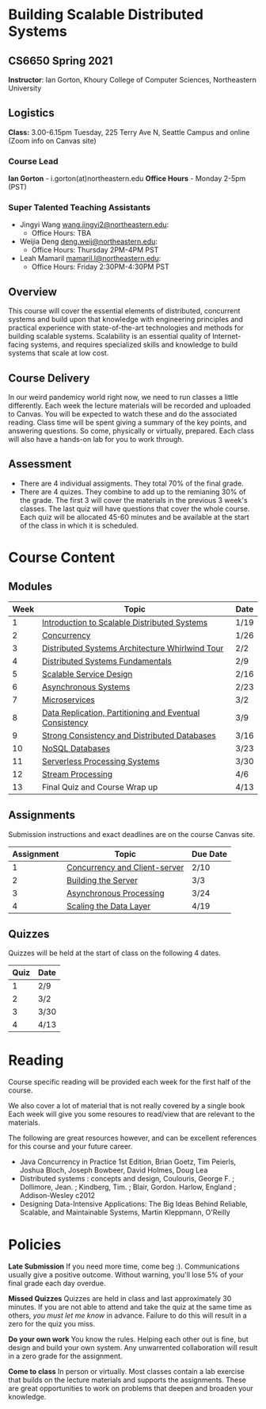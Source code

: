 # Building Scalable Distributed Systems

## CS6650 Spring 2021
**Instructor**: Ian Gorton, Khoury College of Computer Sciences, Northeastern University

## Logistics
**Class:** 3.00-6.15pm Tuesday, 225 Terry Ave N, Seattle Campus and online (Zoom info on Canvas site)

### Course Lead
**Ian Gorton** - i.gorton(at)northeastern.edu
**Office Hours** - Monday 2-5pm (PST)

### Super Talented Teaching Assistants
- Jingyi Wang <wang.jingyi2@northeastern.edu>:
   - Office Hours: TBA
- Weijia Deng <deng.weij@northeastern.edu>:
   - Office Hours: Thursday 2PM-4PM PST
- Leah Mamaril <mamaril.l@northeastern.edu>:
   - Office Hours: Friday 2:30PM-4:30PM PST

## Overview
This course will cover the essential elements of distributed, concurrent systems and build upon that
knowledge with engineering principles and practical experience with state-of-the-art technologies and
methods for building scalable systems. Scalability is an essential quality of Internet-facing systems, and
requires specialized skills and knowledge to build systems that scale at low cost. 

## Course Delivery
In our weird pandemicy world right now, we need to run classes a little differently. Each week the lecture materials will be recorded and uploaded to Canvas. You will be expected to watch these and do the associated reading. Class time will be spent giving a summary of the key points, and answering questions. So come, physically or virtually, prepared. Each class will also have a hands-on lab for you to work through. 

## Assessment
* There are 4 individual assigments. They total 70% of the final grade.
* There are 4 quizes.  They combine to add up to the remianing 30% of the grade. The first 3 will cover the materials in the previous 3 week's classes. The last quiz will have questions that cover the whole course. Each quiz will be allocated 45-60 minutes and be available at the start of the class in which it is scheduled.

# Course Content

## Modules

Week | Topic | Date
---- | ----- | ----
1  | [Introduction to Scalable Distributed Systems](https://gortonator.github.io/bsds-6650/Week-1) | 1/19
2  | [Concurrency](http://gortonator.github.io/bsds-6650/Week-2) | 1/26
3  | [Distributed Systems Architecture Whirlwind Tour](http://gortonator.github.io/bsds-6650/Week-3) | 2/2
4  | [Distributed Systems Fundamentals](http://gortonator.github.io/bsds-6650/Week-4) | 2/9
5  | [Scalable Service Design](http://gortonator.github.io/bsds-6650/Week-5) | 2/16
6  | [Asynchronous Systems](http://gortonator.github.io/bsds-6650/Week-6) | 2/23
7  | [Microservices](http://gortonator.github.io/bsds-6650/Week-7) | 3/2
8  | [Data Replication, Partitioning and Eventual Consistency](http://gortonator.github.io/bsds-6650/Week-8) | 3/9
9  | [Strong Consistency and Distributed Databases](http://gortonator.github.io/bsds-6650/Week-9) | 3/16
10 | [NoSQL Databases](http://gortonator.github.io/bsds-6650/Week-10) | 3/23
11 | [Serverless Processing Systems](http://gortonator.github.io/bsds-6650/Week-11) | 3/30
12 | [Stream Processing](http://gortonator.github.io/bsds-6650/Week-12) | 4/6
13 | Final Quiz and Course Wrap up | 4/13

## Assignments
Submission instructions and exact deadlines are on the course Canvas site. 

Assignment | Topic | Due Date
---------- | ----- | --------
1 | [Concurrency and Client-server](https://gortonator.github.io/bsds-6650/assignments-2021/Assignment-1) | 2/10
2 | [Building the Server](https://gortonator.github.io/bsds-6650/assignments-2021/Assignment-2) | 3/3
3 | [Asynchronous Processing](https://gortonator.github.io/bsds-6650/assignments-2021/Assignment-3) | 3/24
4 | [Scaling the Data Layer](https://gortonator.github.io/bsds-6650/assignments-2021/Assignment-4) | 4/19

## Quizzes
Quizzes will be held at the start of class on the following 4 dates.

Quiz | Date
---- | ----
1 | 2/9
2 | 3/2
3 | 3/30
4 | 4/13

# Reading
Course specific reading will be provided each week for the first half of the course. 

We also cover a lot of material that is not really covered by a single book Each week will give you some resoures to read/view that are relevant to the materials. 

The following are great resources however, and can be excellent references for this course and your future career.

* Java Concurrency in Practice 1st Edition, Brian Goetz, Tim Peierls, Joshua Bloch, Joseph Bowbeer, David Holmes, Doug Lea
* Distributed systems : concepts and design, Coulouris, George F. ; Dollimore, Jean. ; Kindberg, Tim. ; Blair, Gordon. Harlow, England ; Addison-Wesley c2012
* Designing Data-Intensive Applications: The Big Ideas Behind Reliable, Scalable, and Maintainable Systems, Martin Kleppmann, O'Reilly

# Policies

**Late Submission**
If you need more time, come beg :). Communications usually give a positive outcome.
Without warning, you'll lose 5% of your final grade each day overdue. 

**Missed Quizzes**
Quizzes are held in class and last approximately 30 minutes. If you are not able to attend and take the quiz at the same time as others, _you must let me know_ in advance. Failure to do this will result in a zero for the quiz you miss. 

**Do your own work**
You know the rules. Helping each other out is fine, but design and build your own system. Any unwarrented collaboration will result in a zero grade for the assignment. 

**Come to class**
In person or virtually. Most classes contain a lab exercise that builds on the lecture materials and supports the assignments. These are great opportunities to work on problems that deepen and broaden your knowledge.
